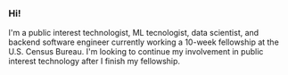 ### Hi!

I'm a public interest technologist, ML tecnologist, data scientist, and backend software engineer currently working a 10-week fellowship at the U.S. Census Bureau.  I'm looking to continue my involvement in public interest technology after I finish my fellowship.

<!--
**WrenMcQueary/WrenMcQueary** is a ✨ _special_ ✨ repository because its `README.md` (this file) appears on your GitHub profile.

Here are some ideas to get you started:

- 🔭 I’m currently working on ...
- 🌱 I’m currently learning ...
- 👯 I’m looking to collaborate on ...
- 🤔 I’m looking for help with ...
- 💬 Ask me about ...
- 📫 How to reach me: ...
- 😄 Pronouns: ...
- ⚡ Fun fact: ...
-->
